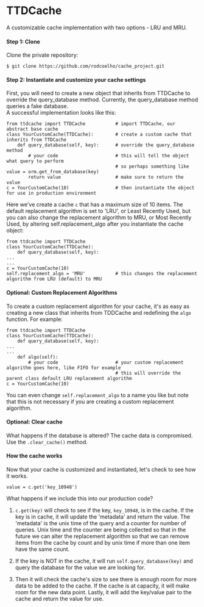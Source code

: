 # TTDCache

A customizable cache implementation with two options - LRU and MRU.


#### Step 1: Clone

Clone the private repository:

`$ git clone https://github.com/rodcoelho/cache_project.git`


#### Step 2: Instantiate and customize your cache settings

First, you will need to create a new object that inherits from TTDCache to override the query_database method. 
Currently, the query_database method queries a fake database.  
A successful implementation looks like this:

    from ttdcache import TTDCache           # import TTDCache, our abstract base cache
    class YourCustomCache(TTDCache):        # create a custom cache that inherits from TTDCache
        def query_database(self, key):      # override the query_database method
            # your code                     # this will tell the object what query to perform
                                            # so perhaps something like value = orm.get_from_database(key)
            return value                    # make sure to return the value
    c = YourCustomCache(10)                 # then instantiate the object for use in production environment
    
Here we've create a cache `c` that has a maximum size of 10 items. The default replacement algorithm is set to 'LRU',
or Least Recently Used, but you can also change the replacement algorithm to MRU, or Most Recently Used, by altering 
self.replacement_algo after you instantiate the cache object:
    
    from ttdcache import TTDCache
    class YourCustomCache(TTDCache):
        def query_database(self, key):
    ...
    ...
    c = YourCustomCache(10)
    self.replacement_algo = 'MRU'           # this changes the replacement algorithm from LRU (default) to MRU
    

#### Optional: Custom Replacement Algorithms

To create a custom replacement algorithm for your cache, it's as easy as creating a new class that inherits from 
TDDCache and redefining the `algo` function. For example:

    from ttdcache import TTDCache
    class YourCustomCache(TTDCache):
        def query_database(self, key):
    ...
    ...
        def algo(self):
            # your code                     # your custom replacement algorithm goes here, like FIFO for example
                                            # this will override the parent class default LRU replacement algorithm
    c = YourCustomCache(10)
    
You can even change `self.replacement_algo` to a name you like but note that this is not necessary if you are creating
a custom replacement algorithm.


#### Optional: Clear cache

What happens if the database is altered? The cache data is compromised. Use the `.clear_cache()` method.


#### How the cache works

Now that your cache is customized and instantiated, let's check to see how it works.

    value = c.get('key_10948')
    

What happens if we include this into our production code?
    
1) `c.get(key)` will check to see if the key, `key_10948`, is in the cache. If the key is in cache, it will update
 the 'metadata' and return the value. The 'metadata' is the unix time of the query and a counter for number of queries.
 Unix time and the counter are being collected so that in the future we can alter the replacement algorithm so that 
 we can remove items from the cache by count and by unix time if more than one item have the same count.

2) If the key is NOT in the cache, it will run `self.query_database(key)` and query the database for the value we are 
looking for. 

3) Then it will check the cache's size to see there is enough room for more data to be added to the cache. 
If the cache is at capacity, it will make room for the new data point. Lastly, it will add the key/value pair to the 
cache and return the value for use. 

